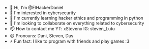 - 👋 Hi, I'm @ElHackerDaniel
- 👀 I'm interested in cybersecurity
- 🌱 I'm currently learning hacker ethics and programming in python
- 💞️ I'm looking to collaborate on everything related to cybersecurity
- 📫 How to contact me YT: xStevenx IG: steven_Lutu
- 😄 Pronouns: Dani, Steven, Das
- ⚡ Fun fact: I like to program with friends and play games :3

<!---
ElHackerDaniel/ElHackerDaniel is a ✨ special ✨ repository because its `README.md` (this file) appears on your GitHub profile.
You can click the Preview link to take a look at your changes.
--->
